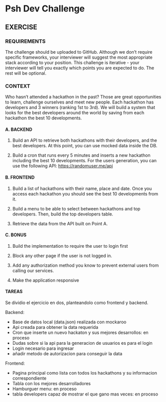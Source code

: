 # Psh Dev Challenge

## EXERCISE

### REQUIREMENTS

The challenge should be uploaded to GitHub.
Although we don’t require specific frameworks, your interviewer will suggest the most appropriate stack according to your position.
This challenge is iterative - your interviewer will tell you exactly which points you are expected to do. The rest will be optional.

### CONTEXT

Who hasn’t attended a hackathon in the past? Those are great opportunities to learn, challenge ourselves and meet new people. 
Each hackathon has developers and 3 winners (ranking 1st to 3rd). We will build a system that looks for the best developers around the world by saving from each hackathon the best 10 developments.




#### A. BACKEND

1) Build an API to retrieve both hackathons with their developers, and the best developers. At this point, you can use mocked data inside the DB.

2) Build a cron that runs every 5 minutes and inserts a new hackathon including the best 10 developments. For the users generation, you can use the following API: https://randomuser.me/api




#### B. FRONTEND
1) Build a list of hackathons with their name, place and date. Once you access each hackathon you should see the best 10 developments from it. 


2) Build a menu to be able to select between hackathons and top developers. Then, build the top developers table.

3) Retrieve the data from the API built on Point A.



#### C. BONUS
1) Build the implementation to require the user to login first

2) Block any other page if the user is not logged in.


3) Add any authorization method you know to prevent external users from calling our services.

4) Make the application responsive


#### TAREAS

Se dividio el ejercicio en dos, planteandolo como frontend y backend.

Backend:
- Base de datos local (data.json) realizada con mockaroo
- Api creada para obtener la data requerida
- Cron que inserte un nuevo hackaton y sus mejores desarrollos: en proceso
- Dudas sobre si la api para la generacion de usuarios es para el login
- Login necesario para ingresar
- añadir metodo de autorizacion para conseguir la data

Frontend:
- Pagina principal como lista con todos los hackathons y su informacion correspondiente
- Tabla con los mejores desarrolladores
- Hamburguer menu: en proceso
- tabla developers capaz de mostrar el que gano mas veces: en proceso
